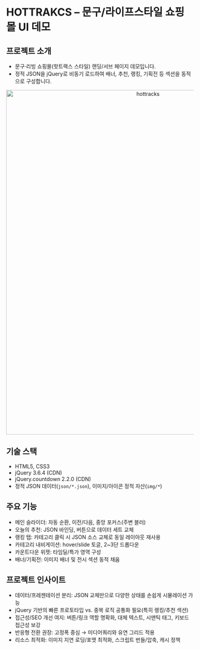 # HOTTRAKCS – 문구/라이프스타일 쇼핑몰 UI 데모

## 프로젝트 소개

- 문구·리빙 쇼핑몰(핫트랙스 스타일) 랜딩/서브 페이지 데모입니다.
- 정적 JSON을 jQuery로 비동기 로드하여 배너, 추천, 랭킹, 기획전 등 섹션을 동적으로 구성합니다.

<p align="center"><img width="746" height="926" alt="hottracks" src="https://github.com/user-attachments/assets/313821f3-bcf8-4500-b5c7-8cfc20b00335" /></p>

## 기술 스택

- HTML5, CSS3
- jQuery 3.6.4 (CDN)
- jQuery.countdown 2.2.0 (CDN)
- 정적 JSON 데이터(`json/*.json`), 이미지/아이콘 정적 자산(`img/*`)

## 주요 기능

- 메인 슬라이더: 자동 순환, 이전/다음, 중앙 포커스(주변 블러)
- 오늘의 추천: JSON 바인딩, 버튼으로 데이터 세트 교체
- 랭킹 탭: 카테고리 클릭 시 JSON 소스 교체로 동일 레이아웃 재사용
- 카테고리 내비게이션: hover/slide 토글, 2~3단 드롭다운
- 카운트다운 위젯: 타임딜/특가 영역 구성
- 배너/기획전: 이미지 배너 및 전시 섹션 동적 채움

## 프로젝트 인사이트

- 데이터/프레젠테이션 분리: JSON 교체만으로 다양한 상태를 손쉽게 시뮬레이션 가능
- jQuery 기반의 빠른 프로토타입 vs. 중복 로직 공통화 필요(특히 랭킹/추천 섹션)
- 접근성/SEO 개선 여지: 버튼/링크 역할 명확화, 대체 텍스트, 시맨틱 태그, 키보드 접근성 보강
- 반응형 전환 권장: 고정폭 중심 → 미디어쿼리와 유연 그리드 적용
- 리소스 최적화: 이미지 지연 로딩/포맷 최적화, 스크립트 번들/압축, 캐시 정책
